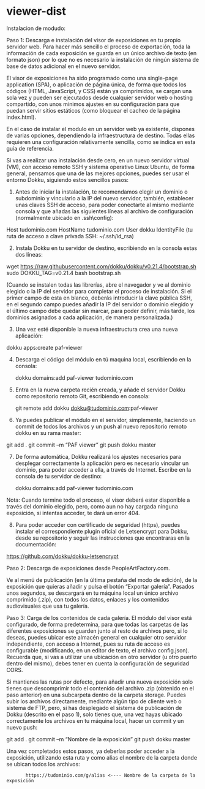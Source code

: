 # viewer-dist
Instalacion de modudo:

Paso 1: Descarga e instalación del visor de exposiciones en tu propio servidor web.
Para hacer más sencillo el proceso de exportación, toda la información de cada exposición se guarda en un único archivo de texto (en formato json) por lo que no es necesario la instalación de ningún sistema de base de datos adicional en el nuevo servidor.

El visor de exposiciones ha sido programado como una single-page application (SPA), o aplicación de página única, de forma que todos los códigos (HTML, JavaScript, y CSS)  están ya comprimidos, se cargan una sola vez y pueden ser ejecutados desde cualquier servidor web o hosting compartido, con unos mínimos ajustes en su configuración para que puedan servir sitios estáticos (como bloquear el cacheo de la página index.html). 

En el caso de instalar el modulo en un servidor web ya existente, dispones de varias opciones, dependiendo la infraestructura de destino. Todas ellas requieren una configuración relativamente sencilla, como se indica en esta guía de referencia.

Si vas a realizar una instalación desde cero, en un nuevo servidor virtual (VM), con acceso remoto SSH y sistema operativo Linux Ubuntu, de forma general, pensamos que una de las mejores opciones, puedes ser usar el entorno Dokku, siguiendo estos sencillos pasos:

1.	Antes de iniciar la instalación, te recomendamos  elegir un dominio o subdominio y vincularlo a la IP del nuevo servidor, también, establecer unas claves SSH de acceso, para poder conectarte al mismo mediante consola y que añadas las siguientes líneas al archivo de configuración (normalmente ubicado en .ssh\config):

Host tudominio.com
    HostName tudominio.com
    User dokku
    IdentityFile  (tu ruta de acceso a clave privada SSH: ~/.ssh/id_rsa)

2.	Instala Dokku en tu servidor de destino, escribiendo en la consola estas dos líneas:

wget https://raw.githubusercontent.com/dokku/dokku/v0.21.4/bootstrap.sh
sudo DOKKU_TAG=v0.21.4 bash bootstrap.sh

(Cuando se instalen todas las librerías, abre el navegador y ve al dominio elegido o la IP del servidor para completar el proceso de instalación. Si el primer campo de esta en blanco, deberás introducir la clave pública SSH, en el segundo campo puedes añadir la IP del servidor o dominio elegido y el último campo debe quedar sin marcar, para poder definir, más tarde, los dominios asignados a cada aplicación, de manera personalizada.)


3.	Una vez esté disponible la nueva infraestructura crea una nueva aplicación:

dokku apps:create paf-viewer

4.	Descarga el código del módulo en tú maquina local, escribiendo en la consola:

	dokku domains:add paf-viewer tudominio.com


5.	Entra en la nueva carpeta recién creada, y añade el servidor Dokku como repositorio remoto Git, escribiendo en consola:

	git remote add dokku dokku@tudominio.com:paf-viewer

6.	Ya puedes publicar el módulo en el servidor, simplemente, haciendo un commit de todos los archivos  y  un push al nuevo repositorio remoto dokku en su rama master:

git add .
git commit –m “PAF viewer”
git push dokku master


7.	De forma automática, Dokku realizará los ajustes necesarios para desplegar correctamente la aplicación pero es necesario vincular un dominio, para poder acceder a ella, a través de Internet. Escribe en la consola de tu servidor de destino:
	
	dokku domains:add paf-viewer tudominio.com

Nota: Cuando termine todo el proceso, el visor deberá estar disponible a través del dominio elegido, pero, como aun no hay cargada ninguna exposición, si intentas acceder, te dará un error 404.

8.	Para poder acceder con certificado de seguridad (https), puedes instalar el correspondiente plugin oficial de Letsencrypt para Dokku, desde su repositorio y seguir las instrucciones que encontraras en la documentación:

https://github.com/dokku/dokku-letsencrypt



Paso 2: Descarga de exposiciones desde PeopleArtFactory.com. 

Ve al menú de publicación (en la  última pestaña del modo de edición), de la exposición que quieras añadir y pulsa el botón “Exportar galería”. Pasados unos segundos, se descargará en tu máquina local un único archivo comprimido (.zip), con todos los datos, enlaces y los contenidos audiovisuales que usa tu galería.


Paso 3: Carga de los contenidos de cada galería.
El módulo del visor está configurado, de forma predetermina, para  que todas las carpetas de las diferentes exposiciones se guarden junto al resto de archivos pero, si lo deseas, puedes ubicar este almacén general en cualquier otro servidor independiente, con acceso a Internet, pues su ruta de acceso es configurable (modificando, en un editor de texto, el archivo config.json). Recuerda que, si vas a utilizar una ubicación en otro servidor (u otro puerto dentro del mismo), debes tener en cuenta la configuración de seguridad CORS.

Si mantienes las rutas por defecto, para añadir una nueva exposición solo tienes que descomprimir todo el contenido del archivo .zip (obtenido en el paso anterior) en una subcarpeta dentro de la carpeta storage. Puedes subir los archivos directamente, mediante algún tipo de cliente web o sistema de FTP, pero, si has desplegado el sistema de publicación de Dokku (descrito en el paso 1), solo tienes que, una vez hayas ubicado correctamente los archivos en tu máquina local, hacer un commit  y un nuevo push:

git add .
git commit –m “Nombre de la exposición”
git push dokku master

Una vez completados estos pasos, ya deberías poder acceder a la exposición, utilizando esta ruta y como alias el nombre de la carpeta donde se ubican todos los archivos:
  
           https://tudominio.com/g/alias <---- Nombre de la carpeta de la exposición

